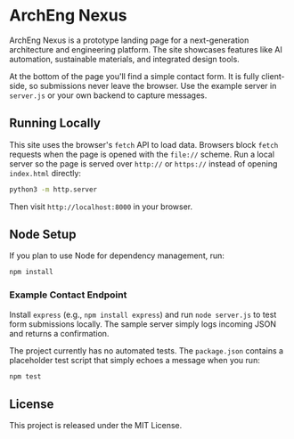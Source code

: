# ArchEng Nexus

ArchEng Nexus is a prototype landing page for a next-generation architecture and engineering platform. The site showcases features like AI automation, sustainable materials, and integrated design tools.

At the bottom of the page you'll find a simple contact form. It is fully client-side, so submissions never leave the browser. Use the example server in `server.js` or your own backend to capture messages.

## Running Locally

This site uses the browser's `fetch` API to load data. Browsers block `fetch`
requests when the page is opened with the `file://` scheme. Run a local server
so the page is served over `http://` or `https://` instead of opening
`index.html` directly:

```bash
python3 -m http.server
```

Then visit `http://localhost:8000` in your browser.

## Node Setup

If you plan to use Node for dependency management, run:

```bash
npm install
```

### Example Contact Endpoint
Install `express` (e.g., `npm install express`) and run `node server.js` to test form submissions locally. The sample server simply logs incoming JSON and returns a confirmation.

The project currently has no automated tests. The `package.json` contains a
placeholder test script that simply echoes a message when you run:

```bash
npm test
```

## License

This project is released under the MIT License.
